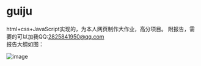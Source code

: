 # guiju
html+css+JavaScript实现的，为本人网页制作大作业，高分项目。
附报告，需要的可以加我QQ:2825841950@qq.com
<br/>
报告大纲如图：

![image](https://user-images.githubusercontent.com/67893254/139171897-82ebd93e-9581-474b-a3c5-43438234ac0a.png)
